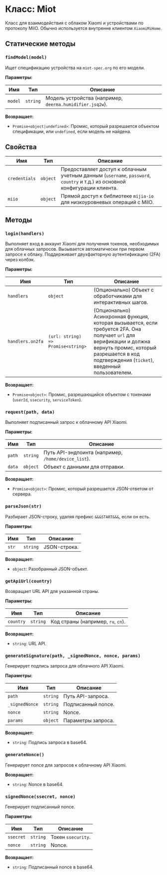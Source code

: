 # Класс: Miot

Класс для взаимодействия с облаком Xiaomi и устройствами по протоколу MiIO. Обычно используется внутренне клиентом `XiaomiMiHome`.

## Статические методы

### `findModel(model)`

Ищет спецификацию устройства на `miot-spec.org` по его модели.

**Параметры:**

| Имя | Тип | Описание |
|---|---|---|
| `model` | `string` | Модель устройства (например, `deerma.humidifier.jsq2w`). |

**Возвращает:**

- `Promise<object|undefined>`: Промис, который разрешается объектом спецификации, или `undefined`, если модель не найдена.

## Свойства

| Имя | Тип | Описание |
|---|---|---|
| `credentials` | `object` | Предоставляет доступ к облачным учетным данным (`username`, `password`, `country` и т.д.) из основной конфигурации клиента. |
| `miio` | `object` | Прямой доступ к библиотеке `mijia-io` для низкоуровневых операций с MiIO. |

## Методы

### `login(handlers)`

Выполняет вход в аккаунт Xiaomi для получения токенов, необходимых для облачных запросов. Вызывается автоматически при первом запросе к облаку. Поддерживает двухфакторную аутентификацию (2FA) через колбэк.

**Параметры:**

| Имя | Тип | Описание |
|---|---|---|
| `handlers` | `object` | (Опционально) Объект с обработчиками для интерактивных шагов. |
| `handlers.on2fa` | `(url: string) => Promise<string>` | (Опционально) Асинхронная функция, которая вызывается, если требуется 2FA. Она получает `url` для верификации и должна вернуть промис, который разрешается в код подтверждения (`ticket`), введенный пользователем. |

**Возвращает:**

- `Promise<object>`: Промис, разрешающийся объектом с токенами (`userId`, `ssecurity`, `serviceToken`).

### `request(path, data)`

Выполняет подписанный запрос к облачному API Xiaomi.

**Параметры:**

| Имя | Тип | Описание |
|---|---|---|
| `path` | `string` | Путь API-эндпоинта (например, `/home/device_list`). |
| `data` | `object` | Объект с данными для отправки. |

**Возвращает:**

- `Promise<object>`: Промис, который разрешается JSON-ответом от сервера.

### `parseJson(str)`

Разбирает JSON-строку, удаляя префикс `&&&START&&&`, если он есть.

**Параметры:**

| Имя | Тип | Описание |
|---|---|---|
| `str` | `string` | JSON-строка. |

**Возвращает:**

- `object`: Разобранный JSON-объект.

### `getApiUrl(country)`

Возвращает URL API для указанной страны.

**Параметры:**

| Имя | Тип | Описание |
|---|---|---|
| `country` | `string` | Код страны (например, `ru`, `cn`). |

**Возвращает:**

- `string`: URL API.

### `generateSignature(path, _signedNonce, nonce, params)`

Генерирует подпись запроса для облачного API Xiaomi.

**Параметры:**

| Имя | Тип | Описание |
|---|---|---|
| `path` | `string` | Путь API-запроса. |
| `_signedNonce` | `string` | Подписанный nonce. |
| `nonce` | `string` | Nonce. |
| `params` | `object` | Параметры запроса. |

**Возвращает:**

- `string`: Подпись запроса в base64.

### `generateNonce()`

Генерирует nonce для запросов к облачному API Xiaomi.

**Возвращает:**

- `string`: Nonce в base64.

### `signedNonce(ssecret, nonce)`

Генерирует подписанный nonce.

**Параметры:**

| Имя | Тип | Описание |
|---|---|---|
| `ssecret` | `string` | Токен `ssecurity`. |
| `nonce` | `string` | Nonce. |

**Возвращает:**

- `string`: Подписанный nonce в base64.
